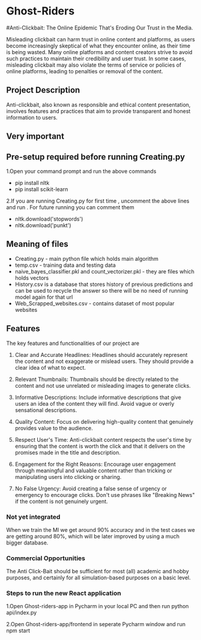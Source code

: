 # Ghost-Riders
#Anti-Clickbait: The Online Epidemic That's Eroding Our Trust in the Media.

Misleading clickbait can harm trust in online content and platforms, as users become increasingly skeptical of what they encounter online, as their time is being wasted. Many online platforms and content creators strive to avoid such practices to maintain their credibility and user trust. In some cases, misleading clickbait may also violate the terms of service or policies of online platforms, leading to penalties or removal of the content.

## Project Description

Anti-clickbait, also known as responsible and ethical content presentation, involves features and practices that aim to provide transparent and honest information to users.

## Very important
## Pre-setup required before running Creating.py
 1.Open your command prompt and run the above commands
  * pip install nltk
  * pip install scikit-learn

 2.If you are running Creating.py for first time , uncomment the above lines and run . For future running you can comment them
  * nltk.download('stopwords')
  * nltk.download('punkt')

## Meaning of files
 * Creating.py - main python file which holds main algorithm
 * temp.csv - training data and testing data
 * naive_bayes_classifier.pkl
   and
    count_vectorizer.pkl - they are files which holds vectors
 * History.csv is a database that stores history of previous predictions and can be used to recycle the answer      so there will be no need of running model again for that url
 * Web_Scrapped_websites.csv - contains dataset of most popular websites
  
## Features

The key features and functionalities of our project are

1. Clear and Accurate Headlines: Headlines should accurately represent the content and not exaggerate or mislead users. They should provide a clear idea of what to expect.

2. Relevant Thumbnails: Thumbnails should be directly related to the content and not use unrelated or misleading images to generate clicks.

3. Informative Descriptions: Include informative descriptions that give users an idea of the content they will find. Avoid vague or overly sensational descriptions.

4. Quality Content: Focus on delivering high-quality content that genuinely provides value to the audience.

5. Respect User's Time: Anti-clickbait content respects the user's time by ensuring that the content is worth the click and that it delivers on the promises made in the title and description.

6. Engagement for the Right Reasons: Encourage user engagement through meaningful and valuable content rather than tricking or manipulating users into clicking or sharing.

7. No False Urgency: Avoid creating a false sense of urgency or emergency to encourage clicks. Don't use phrases like "Breaking News" if the content is not genuinely urgent.


### Not yet integrated

When we train the Ml we get around 90% accuracy and in the test cases we are getting around 80%, which will be later improved by using a much bigger database.

### Commercial Opportunities

The Anti Click-Bait should be sufficient for most (all) academic and hobby purposes, and certainly for all simulation-based purposes on a basic level.



### Steps to run the new React application

1.Open Ghost-riders-app in Pycharm in your local PC and then run python api/index.py  

2.Open Ghost-riders-app/frontend in seperate Pycharm window and run npm start 
